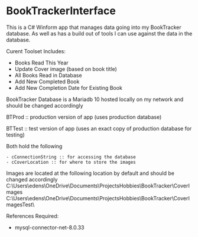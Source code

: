 # BookTrackerInterface

This is a C# Winform app that manages data going into my BookTracker database. As well as has a build out of tools I can use
against the data in the database.

Curent Toolset Includes:
  - Books Read This Year
  - Update Cover image (based on book title)
  - All Books Read in Database
  - Add New Completed Book 
  - Add New Completion Date for Existing Book
  
BookTracker Database is a Mariadb 10 hosted locally on my network and should be changed accordingly

BTProd :: production version of app (uses production database)

BTTest :: test version of app (uses an exact copy of production database for testing)

  Both hold the following
  
    - cConnectionString :: for accessing the database 
    - cCoverLocation :: for where to store the images

Images are located at the following location by default and should be changed accordingly
  C:\Users\edens\OneDrive\Documents\ProjectsHobbies\BookTracker\CoverImages\
  C:\Users\edens\OneDrive\Documents\ProjectsHobbies\BookTracker\CoverImagesTest\
  
References Required:
- mysql-connector-net-8.0.33
 
